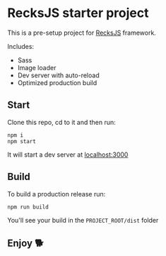 # RecksJS starter project

This is a pre-setup project for [RecksJS](https://github.com/recksjs/recks#readme) framework.

Includes:

- Sass
- Image loader
- Dev server with auto-reload
- Optimized production build

## Start

Clone this repo, cd to it and then run:

```
npm i
npm start
```

It will start a dev server at [localhost:3000](http://localhost:3000)

## Build

To build a production release run:

```
npm run build
```

You'll see your build in the `PROJECT_ROOT/dist` folder

## Enjoy 🐕